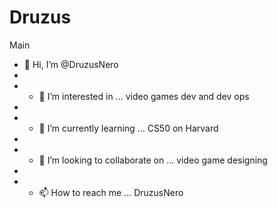 # Druzus
Main


- 👋 Hi, I’m @DruzusNero 
- 
- - 👀 I’m interested in ... video games dev and dev ops
- 
- - 🌱 I’m currently learning ... CS50 on Harvard
- 
- - 💞️ I’m looking to collaborate on ... video game designing
- 
- - 📫 How to reach me ...  DruzusNero
